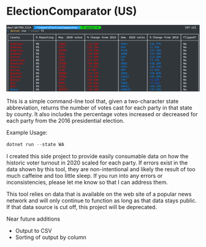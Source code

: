 ﻿ElectionComparator (US)
=======================

![Sample Output](/Images/sample-output.png)

This is a simple command-line tool that, given a two-character state
abbreviation, returns the number of votes cast for each party in that
state by county. It also includes the percentage votes increased or decreased
for each party from the 2016 presidential election.

Example Usage:

```powershell
dotnet run --state WA
```

I created this side project to provide easily consumable data on how the historic
voter turnout in 2020 scaled for each party. If errors exist in the data shown
by this tool, they are non-intentional and likely the result of too much
caffeine and too little sleep. If you run into any errors or inconsistencies,
please let me know so that I can address them.

This tool relies on data that is available on the web site of a popular news
network and will only continue to function as long as that data stays public.
If that data source is cut off, this project will be deprecated.

Near future additions

- Output to CSV
- Sorting of output by column
